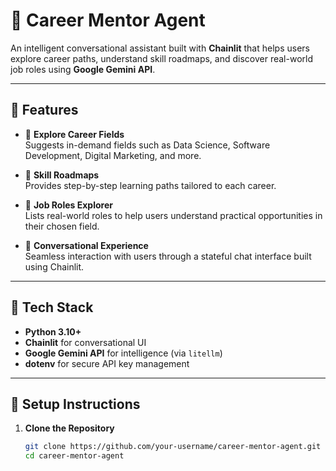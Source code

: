 # 💼 Career Mentor Agent

An intelligent conversational assistant built with **Chainlit** that helps users explore career paths, understand skill roadmaps, and discover real-world job roles using **Google Gemini API**.

---

## 🚀 Features

- 🎯 **Explore Career Fields**  
  Suggests in-demand fields such as Data Science, Software Development, Digital Marketing, and more.

- 🧠 **Skill Roadmaps**  
  Provides step-by-step learning paths tailored to each career.

- 💼 **Job Roles Explorer**  
  Lists real-world roles to help users understand practical opportunities in their chosen field.

- 💬 **Conversational Experience**  
  Seamless interaction with users through a stateful chat interface built using Chainlit.

---

## 🧩 Tech Stack

- **Python 3.10+**
- **Chainlit** for conversational UI
- **Google Gemini API** for intelligence (via `litellm`)
- **dotenv** for secure API key management

---

## 🔐 Setup Instructions

1. **Clone the Repository**
   ```bash
   git clone https://github.com/your-username/career-mentor-agent.git
   cd career-mentor-agent
